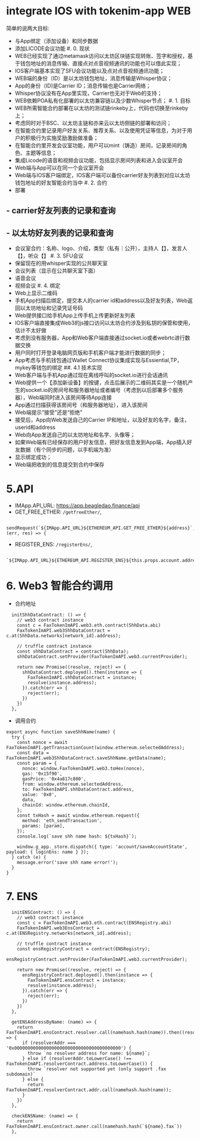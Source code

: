 # integrate IOS with tokenim-app WEB

简单的说两大目标:
- 与App绑定（添加设备）和同步数据
- 添加LICODE会议功能
#. 0. 现状
- WEB已经实现了通过metamask访问以太坊区块链实现转账、签字和授权，基于钱包地址的消息传输、直接点对点音视频通讯的功能也可以借此实现；
- IOS客户端基本实现了SFU会议功能以及点对点音视频通讯功能；
- WEB端的身份（ID）是以太坊钱包地址，消息传输是Whisper协议；
- App的身份（ID)是Carrier ID；消息传输也是Carrier网络；
- Whisper协议没有在App里实现，Carrier也无对于Web的支持；
- WEB依赖POA私有化部署的以太坊兼容链以及少数Whisper节点；
#. 1. 目标
- WEB所需智能合约部署在以太坊的测试链rinkeby上，代码也切换至rinkeby上；
- 考虑同时对于BSC、以太坊主链和亦来云以太坊侧链的部署和访问；
- 在智能合约里记录用户好友关系、推荐关系、以及使用凭证等信息，为对于用户的积极行为实施奖励激励做准备；
- 在智能合约里开发会议室功能，用户可以mint（铸造）房间，记录房间的角色、主题等信息；
- 集成Licode的语音和视频会议功能，包括显示房间列表和进入会议室开会
- Web端与App可以在同一个会议室开会
- Web端与IOS客户端绑定，IOS客户端可以备份carrier好友列表到对应以太坊钱包地址的好友智能合约当中
#. 2. 合约
- 部署
## - carrier好友列表的记录和查询
## - 以太坊好友列表的记录和查询
- 会议室合约：名称、logo、介绍，类型（私有｜公开），主持人【】，发言人【】，听众【】
#. 3. SFU会议
- 保留现在的用whisper实现的公共聊天室
- 会议列表（显示在公共聊天室下面）
- 语音会议
- 视频会议
#. 4. 绑定
- Web上显示二维码
- 手机App扫描后绑定，提交本人的carrier id和address以及好友列表，Web返回以太坊地址和记录凭证号码
- Web提供接口给手机App上传手机上传更新好友列表
- IOS客户端直接集成Web3的js接口访问以太坊合约涉及到私钥的保管和使用，估计不太好做
- 考虑到没有服务器，App和Web客户端直接通过socket.io或者webrtc进行数据交换
- 用户同时打开登录电脑网页版和手机客户端才能进行数据的同步；
- App考虑与手机钱包通过Wallet Connect协议集成实现与Essiential,TP，mykey等钱包的绑定
##. 4.1 技术实现
- Web客户端与手机App通过现在离线呼叫的socket.io进行会话通讯
- Web提供一个【添加新设备】的按键，点击后展示的二维码其实是一个随机产生的socket.io的房间号和服务器地址或者编号（考虑到以后部署多个服务器），Web端同时进入该房间等待App连接
- App通过扫描获得该房间号（和服务器地址），进入该房间
- Web端提示“接受”还是“拒绝”
- 接受后，App向Web发送自己的Carrier IP和地址，以及好友的名字，备注，userid和address
- Web向App发送自己的以太坊地址和名字、头像等；
- 如果Web端有已经保存的用户好友信息，把好友信息发到App端，App插入好友数据（有个同步的问题，以手机端为准）
- 显示绑定成功；
- Web端把收到的信息提交到合约中保存

# 5.API
- IMApp.API_URL: https://app.beagledao.finance/api
-  GET_FREE_ETHER: `/getfreeEther/`,
```
      sendRequest(`${IMApp.API_URL}${ETHEREUM_API.GET_FREE_ETHER}${address}`, (err, res) => {

```
-  REGISTER_ENS: `/registerEns/`,
```
      `${IMApp.API_URL}${ETHEREUM_API.REGISTER_ENS}${this.props.account.address}/${nameValue}`,
```

# 6. Web3 智能合约调用
- 合约地址
```
  initShhDataContract: () => {
    // web3 contract instance
    const c = FaxTokenImAPI.web3.eth.contract(ShhData.abi)
    FaxTokenImAPI.web3ShhDataContract = c.at(ShhData.networks[network_id].address);

    // truffle contract instance
    const shhDataContract = contract(ShhData);
    shhDataContract.setProvider(FaxTokenImAPI.web3.currentProvider);

    return new Promise((resolve, reject) => {
      shhDataContract.deployed().then(instance => {
        FaxTokenImAPI.shhDataContract = instance;
        resolve(instance.address);
      }).catch(err => {
        reject(err);
      })
    })
  },

```
- 调用合约
```
export async function saveShhName(name) {
  try {
    const nonce = await FaxTokenImAPI.getTransactionCount(window.ethereum.selectedAddress);
    const data = FaxTokenImAPI.web3ShhDataContract.saveShhName.getData(name);
    const param = {
      nonce: window.FaxTokenImAPI.web3.toHex(nonce),
      gas: '0x15f90',
      gasPrice: '0x4a817c800',
      from: window.ethereum.selectedAddress,
      to: FaxTokenImAPI.shhDataContract.address,
      value: '0x0',
      data,
      chainId: window.ethereum.chainId,
    };
    const txHash = await window.ethereum.request({
      method: 'eth_sendTransaction',
      params: [param],
    });
    console.log(`save shh name hash: ${txHash}`);

    window.g_app._store.dispatch({ type: 'account/saveAccountState', payload: { loginEns: name } });
  } catch (e) {
    message.error('save shh name error!');
  }
}
```
# 7. ENS
```
  initENSContract: () => {
    // web3 contract instance
    const c = FaxTokenImAPI.web3.eth.contract(ENSRegistry.abi)
    FaxTokenImAPI.web3EnsContract = c.at(ENSRegistry.networks[network_id].address);

    // truffle contract instance
    const ensRegistryContract = contract(ENSRegistry);
    ensRegistryContract.setProvider(FaxTokenImAPI.web3.currentProvider);

    return new Promise((resolve, reject) => {
      ensRegistryContract.deployed().then(instance => {
        FaxTokenImAPI.ensContract = instance;
        resolve(instance.address);
      }).catch(err => {
        reject(err);
      })
    })
  },

  getENSAddressByName: (name) => {
    return FaxTokenImAPI.ensContract.resolver.call(namehash.hash(name)).then((resolverAddr) => {
      if (resolverAddr === '0x0000000000000000000000000000000000000000') {
        throw `no resolver address for name: ${name}`;
      } else if (resolverAddr.toLowerCase() !== FaxTokenImAPI.resolverContract.address.toLowerCase()) {
        throw `resolver not supported yet (only support .fax subdomain)`
      } else {
        return FaxTokenImAPI.resolverContract.addr.call(namehash.hash(name));
      }
    })
  },

  checkENSName: (name) => {
    return FaxTokenImAPI.ensContract.owner.call(namehash.hash(`${name}.fax`))
  },
```

